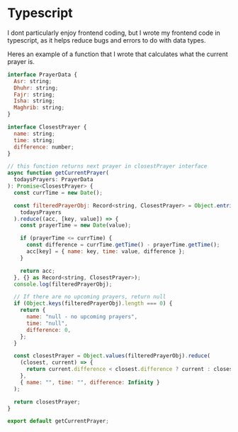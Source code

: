 # Typescript

I dont particularly enjoy frontend coding, but I wrote my frontend code in typescript, as it helps reduce bugs and errors to do with data types.

Heres an example of a function that I wrote that calculates what the current prayer is.

```javascript
interface PrayerData {
  Asr: string;
  Dhuhr: string;
  Fajr: string;
  Isha: string;
  Maghrib: string;
}

interface ClosestPrayer {
  name: string;
  time: string;
  difference: number;
}

// this function returns next prayer in closestPrayer interface
async function getCurrentPrayer(
  todaysPrayers: PrayerData
): Promise<ClosestPrayer> {
  const currTime = new Date();

  const filteredPrayerObj: Record<string, ClosestPrayer> = Object.entries(
    todaysPrayers
  ).reduce((acc, [key, value]) => {
    const prayerTime = new Date(value);

    if (prayerTime <= currTime) {
      const difference = currTime.getTime() - prayerTime.getTime();
      acc[key] = { name: key, time: value, difference };
    }

    return acc;
  }, {} as Record<string, ClosestPrayer>);
  console.log(filteredPrayerObj);

  // If there are no upcoming prayers, return null
  if (Object.keys(filteredPrayerObj).length === 0) {
    return {
      name: "null - no upcoming prayers",
      time: "null",
      difference: 0,
    };
  }

  const closestPrayer = Object.values(filteredPrayerObj).reduce(
    (closest, current) => {
      return current.difference < closest.difference ? current : closest;
    },
    { name: "", time: "", difference: Infinity }
  );

  return closestPrayer;
}

export default getCurrentPrayer;
```
